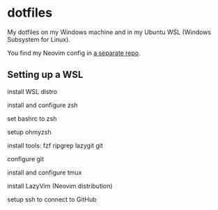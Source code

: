 # dotfiles

My dotfiles on my Windows machine and in my Ubuntu WSL (Windows Subsystem for Linux).

You find my Neovim config in [a separate repo](https://github.com/chrisgleitze/neovim-config).

## Setting up a WSL

install WSL distro

install and configure zsh

set bashrc to zsh

setup ohmyzsh

install tools:
fzf
ripgrep
lazygit
git

configure git

install and configure tmux

install LazyVim (Neovim distribution)

setup ssh to connect to GitHub
